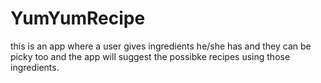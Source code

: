 # YumYumRecipe
this is an app where a user gives ingredients he/she has and they can be picky too and the app will suggest the possibke recipes using those ingredients.
